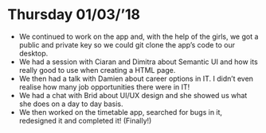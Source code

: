 # Thursday 01/03/’18

* We continued to work on the app and, with the help of the girls, we got a public and private key so we could git clone the app’s code to our desktop.
* We had a session with Ciaran and Dimitra about Semantic UI and how its really good to use when creating a HTML page.
* We then had a talk with Damien about career options in IT. I didn’t even realise how many job opportunities there were in IT!
* We had a chat with Brid about UI/UX design and she showed us what she does on a day to day basis.
* We then worked on the timetable app, searched for bugs in it, redesigned it and completed it! (Finally!)
